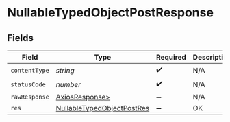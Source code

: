 # NullableTypedObjectPostResponse


## Fields

| Field                                                                               | Type                                                                                | Required                                                                            | Description                                                                         |
| ----------------------------------------------------------------------------------- | ----------------------------------------------------------------------------------- | ----------------------------------------------------------------------------------- | ----------------------------------------------------------------------------------- |
| `contentType`                                                                       | *string*                                                                            | :heavy_check_mark:                                                                  | N/A                                                                                 |
| `statusCode`                                                                        | *number*                                                                            | :heavy_check_mark:                                                                  | N/A                                                                                 |
| `rawResponse`                                                                       | [AxiosResponse>](https://axios-http.com/docs/res_schema)                            | :heavy_minus_sign:                                                                  | N/A                                                                                 |
| `res`                                                                               | [NullableTypedObjectPostRes](../../models/operations/nullabletypedobjectpostres.md) | :heavy_minus_sign:                                                                  | OK                                                                                  |